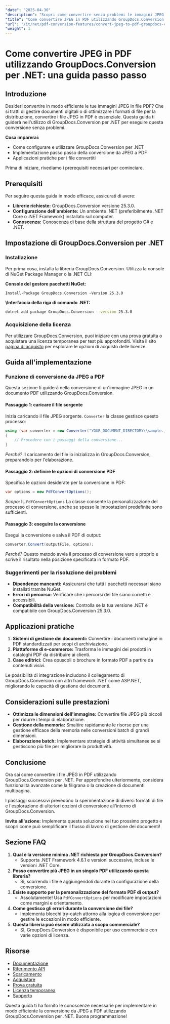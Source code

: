 ```yaml
---
"date": "2025-04-30"
"description": "Scopri come convertire senza problemi le immagini JPEG in PDF utilizzando GroupDocs.Conversion per .NET con questo tutorial completo e dettagliato."
"title": "Come convertire JPEG in PDF utilizzando GroupDocs.Conversion per .NET&#58; una guida passo passo"
"url": "/it/net/pdf-conversion-features/convert-jpeg-to-pdf-groupdocs-conversion-net/"
"weight": 1
---
```


# Come convertire JPEG in PDF utilizzando GroupDocs.Conversion per .NET: una guida passo passo

## Introduzione

Desideri convertire in modo efficiente le tue immagini JPEG in file PDF? Che si tratti di gestire documenti digitali o di ottimizzare i formati di file per la distribuzione, convertire i file JPEG in PDF è essenziale. Questa guida ti guiderà nell'utilizzo di GroupDocs.Conversion per .NET per eseguire questa conversione senza problemi.

**Cosa imparerai:**
- Come configurare e utilizzare GroupDocs.Conversion per .NET
- Implementazione passo passo della conversione da JPEG a PDF
- Applicazioni pratiche per i file convertiti

Prima di iniziare, rivediamo i prerequisiti necessari per cominciare.

## Prerequisiti

Per seguire questa guida in modo efficace, assicurati di avere:
- **Librerie richieste:** GroupDocs.Conversion versione 25.3.0.
- **Configurazione dell'ambiente:** Un ambiente .NET (preferibilmente .NET Core o .NET Framework) installato sul computer.
- **Conoscenza:** Conoscenza di base della struttura del progetto C# e .NET.

## Impostazione di GroupDocs.Conversion per .NET

### Installazione

Per prima cosa, installa la libreria GroupDocs.Conversion. Utilizza la console di NuGet Package Manager o la .NET CLI:

**Console del gestore pacchetti NuGet:**
```plaintext
Install-Package GroupDocs.Conversion -Version 25.3.0
```

**\Interfaccia della riga di comando .NET:**
```bash
dotnet add package GroupDocs.Conversion --version 25.3.0
```

### Acquisizione della licenza

Per utilizzare GroupDocs.Conversion, puoi iniziare con una prova gratuita o acquistare una licenza temporanea per test più approfonditi. Visita il sito [pagina di acquisto](https://purchase.groupdocs.com/buy) per esplorare le opzioni di acquisto delle licenze.

## Guida all'implementazione

### Funzione di conversione da JPEG a PDF

Questa sezione ti guiderà nella conversione di un'immagine JPEG in un documento PDF utilizzando GroupDocs.Conversion.

#### Passaggio 1: caricare il file sorgente

Inizia caricando il file JPEG sorgente. `Converter` la classe gestisce questo processo:

```csharp
using (var converter = new Converter("YOUR_DOCUMENT_DIRECTORY\\sample.jpeg"))
{
    // Procedere con i passaggi della conversione...
}
```

*Perché?* Il caricamento del file lo inizializza in GroupDocs.Conversion, preparandolo per l'elaborazione.

#### Passaggio 2: definire le opzioni di conversione PDF

Specifica le opzioni desiderate per la conversione in PDF:

```csharp
var options = new PdfConvertOptions();
```

*Scopo:* IL `PdfConvertOptions` La classe consente la personalizzazione del processo di conversione, anche se spesso le impostazioni predefinite sono sufficienti.

#### Passaggio 3: eseguire la conversione

Esegui la conversione e salva il PDF di output:

```csharp
converter.Convert(outputFile, options);
```

*Perché?* Questo metodo avvia il processo di conversione vero e proprio e scrive il risultato nella posizione specificata in formato PDF.

### Suggerimenti per la risoluzione dei problemi

- **Dipendenze mancanti:** Assicurarsi che tutti i pacchetti necessari siano installati tramite NuGet.
- **Errori di percorso:** Verificare che i percorsi dei file siano corretti e accessibili.
- **Compatibilità della versione:** Controlla se la tua versione .NET è compatibile con GroupDocs.Conversion 25.3.0.

## Applicazioni pratiche

1. **Sistemi di gestione dei documenti:** Convertire i documenti immagine in PDF standardizzati per scopi di archiviazione.
2. **Piattaforme di e-commerce:** Trasforma le immagini dei prodotti in cataloghi PDF da distribuire ai clienti.
3. **Case editrici:** Crea opuscoli o brochure in formato PDF a partire da contenuti visivi.

Le possibilità di integrazione includono il collegamento di GroupDocs.Conversion con altri framework .NET come ASP.NET, migliorando le capacità di gestione dei documenti.

## Considerazioni sulle prestazioni

- **Ottimizza le dimensioni dell'immagine:** Convertire file JPEG più piccoli per ridurre i tempi di elaborazione.
- **Gestione della memoria:** Smaltire rapidamente le risorse per una gestione efficace della memoria nelle conversioni batch di grandi dimensioni.
- **Elaborazione batch:** Implementare strategie di attività simultanee se si gestiscono più file per migliorare la produttività.

## Conclusione

Ora sai come convertire i file JPEG in PDF utilizzando GroupDocs.Conversion per .NET. Per approfondire ulteriormente, considera funzionalità avanzate come la filigrana o la creazione di documenti multipagina.

I passaggi successivi prevedono la sperimentazione di diversi formati di file e l'esplorazione di ulteriori opzioni di conversione all'interno di GroupDocs.Conversion.

**Invito all'azione:** Implementa questa soluzione nel tuo prossimo progetto e scopri come può semplificare il flusso di lavoro di gestione dei documenti!

## Sezione FAQ

1. **Qual è la versione minima .NET richiesta per GroupDocs.Conversion?**
   - Supporta .NET Framework 4.6.1 e versioni successive, incluse le versioni .NET Core.
2. **Posso convertire più JPEG in un singolo PDF utilizzando questa libreria?**
   - Sì, scorrendo i file e aggiungendoli durante la configurazione della conversione.
3. **Esiste supporto per la personalizzazione del formato PDF di output?**
   - Assolutamente! Usa `PdfConvertOptions` per modificare impostazioni come margini e orientamento.
4. **Come gestisco gli errori durante la conversione dei file?**
   - Implementa blocchi try-catch attorno alla logica di conversione per gestire le eccezioni in modo efficiente.
5. **Questa libreria può essere utilizzata a scopo commerciale?**
   - Sì, GroupDocs.Conversion è disponibile per uso commerciale con varie opzioni di licenza.

## Risorse

- [Documentazione](https://docs.groupdocs.com/conversion/net/)
- [Riferimento API](https://reference.groupdocs.com/conversion/net/)
- [Scaricamento](https://releases.groupdocs.com/conversion/net/)
- [Acquistare](https://purchase.groupdocs.com/buy)
- [Prova gratuita](https://releases.groupdocs.com/conversion/net/)
- [Licenza temporanea](https://purchase.groupdocs.com/temporary-license/)
- [Supporto](https://forum.groupdocs.com/c/conversion/10)

Questa guida ti ha fornito le conoscenze necessarie per implementare in modo efficiente la conversione da JPEG a PDF utilizzando GroupDocs.Conversion per .NET. Buona programmazione!